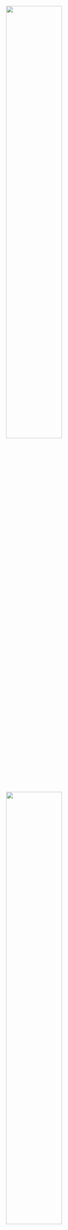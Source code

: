 <p align='center'>    
    <img width="55%" align='center' src="img/logo_caption.svg#gh-light-mode-only"/>
    <img width="55%" align='center' src="img/logo_caption_dark.svg#gh-dark-mode-only"/>
</p>

A variety of autoencoder structured models for generative modeling and/or representation learning in pytorch.

## Table of contents

- [Models](#models)  
  - [LinearAE](#linearae)
  - [LinearResidualAE](#linearresidualae)
  - [ConvResidualAE](#convresidualae)
  - [VQVAE](#vqvae)
  - [FSQVAE](#fsqvae)
  - [MAE](#mae)  
  - [MAEMix](#maemix)
- [Training](#training)
  - [Basic](#basic-training)
  - [Lightning](#lightning-training)
- [Examples](#examples)
  - [Basic usage](#examples-basic)

## <span id='models'> Models </span>

### <span id='linearae'> LinearAE </span>

A fully-connected autoencoder with a linear/multi-layer perceptron encoder and decoder

[Reducing the Dimensionality of Data with Neural Networks](https://www.science.org/doi/10.1126/science.1127647)

```python
import torch
from autoencodersplz.models import LinearAE

model = LinearAE(
    img_size = 224,
    in_chans = 3,
    hidden_layers = [64, 64],
    dropout_rate = 0,
    latent_dim = 16,
    beta = 0.1, # beta > 0 = variational
    max_temperature = 1000, # kld temperature annealing
    device = None
)

img = torch.rand(1, 3, 224, 224)

loss, reconstructed_img = model(img)
```

### <span id='linearresidualae'> LinearResidualAE </span>

A fully-connected autoencoder with a linear/multi-layer perceptron residual network encoder and decoder

[Skip Connections Eliminate Singularities](https://arxiv.org/abs/1701.09175)

```python
import torch
from autoencodersplz.models import LinearResidualAE

model = LinearResidualAE(
    img_size = 224,
    in_chans = 3,
    hidden_dim = [64, 64],
    blocks = [2, 2],
    dropout_rate = 0.1,
    with_batch_norm = False,
    latent_dim = 16,
    beta = 0.1, # beta > 0 = variational
    max_temperature = 1000, # kld temperature annealing
    device = None,
)

img = torch.rand(1, 3, 224, 224)

loss, reconstructed_img = model(img)
```

### <span id='convresidualae'> ConvResidualAE </span>

A convolutional autoencoder with a ResNet encoder and symmetric decoder

[Deep Residual Learning for Image Recognition](https://arxiv.org/abs/1512.03385)

```python
import torch
from autoencodersplz.models import ConvResidualAE

model = ConvResidualAE(
    img_size = 224,
    in_chans = 3,
    channels = [64, 128, 256, 512], 
    blocks = [2, 2, 2, 2], 
    latent_dim = 16,
    beta = 0, # beta > 0 = variational
    max_temperature = 1000, # kld temperature annealing
    upsample_mode = 'nearest', # interpolation method
    device = None,
)

img = torch.rand(1, 3, 224, 224)

loss, reconstructed_img = model(img)
```

### <span id='vqvae'> VQVAE </span>

A vector-quantized variational autoencoder with a ResNet encoder and symmetric decoder

[Neural Discrete Representation Learning](https://arxiv.org/abs/1711.00937)

```python
import torch
from autoencodersplz.models import VQVAE

model = VQVAE(
    img_size = 224,
    in_chans = 3,
    channels = [64, 128, 256, 512],
    blocks = [2, 2, 2, 2],
    codebook_size = 256,
    codebook_dim = 8,
    use_cosine_sim = True,
    kmeans_init = True,
    commitment_weight = 0.5,
    upsample_mode = 'nearest',
    vq_kwargs = {},
)

img = torch.rand(1, 3, 224, 224)

loss, reconstructed_img = model(img)
```

### <span id='fsqvae'> FSQVAE </span>

A finite-scalar quantized variational autoencoder with a ResNet encoder and symmetric decoder

[Finite Scalar Quantization: VQ-VAE Made Simple](https://arxiv.org/abs/2309.15505)

```python
import torch
from autoencodersplz.models import FSQVAE

model = FSQVAE(
    img_size = 224,
    in_chans = 3,
    channels = [64, 128, 256, 512],
    blocks = [2, 2, 2, 2],
    levels = [8, 6, 5],
    upsample_mode = 'nearest'
)

img = torch.rand(1, 3, 224, 224)

loss, reconstructed_img = model(img)
```

### <span id='mae'> MAE </span>

A masked autoencoder with a vision transformer encoder and decoder

[Masked Autoencoders Are Scalable Vision Learners](https://arxiv.org/abs/2111.06377)

```python
import torch
from autoencodersplz.models import MAE

model = MAE(
    img_size = 224,
    patch_size = 16,
    in_chans = 3,
    mask_ratio = 0.5,
    embed_dim = 768,
    depth = 12,
    num_heads = 12,
    mlp_ratio = 4,
    pre_norm = False,
    decoder_embed_dim = 768,
    decoder_depth = 12,
    decoder_num_heads = 12,
    norm_layer = torch.nn.LayerNorm,
    patch_norm_layer = torch.nn.LayerNorm,
    post_norm_layer = torch.nn.LayerNorm,
)

img = torch.rand(1, 3, 224, 224)

loss, reconstructed_img = model(img)
```

### <span id='maemix'> MAEMix </span>

A masked autoencoder with a MLP-mixer encoder and decoder

[MLP-Mixer: An all-MLP Architecture for Vision](https://arxiv.org/abs/2105.01601)

```python
import torch
from autoencodersplz.models import MAEMix

model = MAEMix(
    img_size = 224,
    patch_size = 16,
    in_chans = 3,
    mask_ratio = 0.5,
    embed_dim = 768,
    depth = 12,
    mlp_ratio = 4,
    decoder_embed_dim = 768,
    decoder_depth = 12,
)

img = torch.rand(1, 3, 224, 224)

loss, reconstructed_img = model(img)
```

## <span id='training'> Training </span>

### <span id='basic-training'> Basic </span>

The `Trainer` class enables basic training using a single CPU or GPU for any model in the `autoencodersplz` library. The `Trainer` class will also automatically save the autoencoder model, backbone/encoder, losses, and a visualization of the training process (`.gif`) if you provide a path to the `output_dir` argument.

```python
from autoencodersplz.trainers import Trainer

trainer = Trainer(
    autoencoder,
    train = train_dataloader,
    valid = valid_dataloader,
    epochs = 128,
    learning_rate = 5e-4,
    betas = (0.9, 0.95),
    weight_decay = 0.05,
    patience = 10,
    scheduler = 'plateau',
    save_backbone = True,
    show_plots = False,
    output_dir = 'training_run/',
    device = None,
)

trainer.fit()
```

By default, `Trainer` uses an `AdamW` optimizer and either a `CosineDecay` ('cosine') or `ReduceLROnPlateau` ('plateau') scheduler. If you want to use different optimizers or schedulers, just re-assign a new optimizer or scheduler to the `.optimizer` or `.scheduler` attributes (with `trainer.model.parameters()`) prior to calling `trainer.fit()`.

### <span id='lightning-training'> Lightning </span>

To make it easier to scale to multi-gpu/distributed training, all `autoencodersplz` models are configured for use with [pytorch lightning](https://lightning.ai/docs/pytorch). Each model is setup with a default optimizer and scheduler and can be directly called by the pytorch lightning trainer. See an example below.

```python
import lightning.pytorch as pl
from autoencodersplz.models import FSQVAE

model = FSQVAE(
    img_size = 28,
    in_chans = 1,
    channels = [8, 16],
    blocks = [1, 1],
    levels = [8],
    upsample_mode = 'nearest'
    learning_rate = 1e-3,
    factor = 0.1,
    patience = 30,
    min_lr = 1e-6
) 

trainer = pl.Trainer(gpus=4, max_epochs=256)

trainer.fit(model, train_dataloader, valid_dataloader)
```

## <span id='examples'> Examples </span>

### <span id='examples-basic'> Basic usage </span>

Here's a basic example of training a fully connected autoencoder on MNIST. The data is downloaded and loaded and then the autoencoder is fit. The training info is logged to the output directory (`training/`) and a GIF of the training routine is generated for visual inspection.

<img width="100%" align='center' src='img/training_process.gif'/>

```python
from torch.utils.data import DataLoader
from torchvision.datasets import MNIST
from torchvision.transforms import ToTensor
from autoencodersplz.models import LinearAE
from autoencodersplz.trainers import Trainer

train_loader = DataLoader(
    MNIST(root='data/', train=True, download=True, transform=ToTensor()),
    batch_size = 32,
    shuffle = True,
)

test_loader = DataLoader(
    MNIST(root='data/', train=False, download=True, transform=ToTensor()),
    batch_size = 32,
    shuffle = False,
)

model = LinearAE(
    img_size = 28,
    in_chans = 1,
    hidden_layers = [256, 128],
    dropout_rate = 0,
    latent_dim = 32,
    beta = 0,
)

trainer = Trainer(
    model, 
    train_loader, 
    test_loader, 
    epochs = 32, 
    learning_rate = 1e-3, 
    output_dir = 'training/'
)
        
trainer.fit()
```